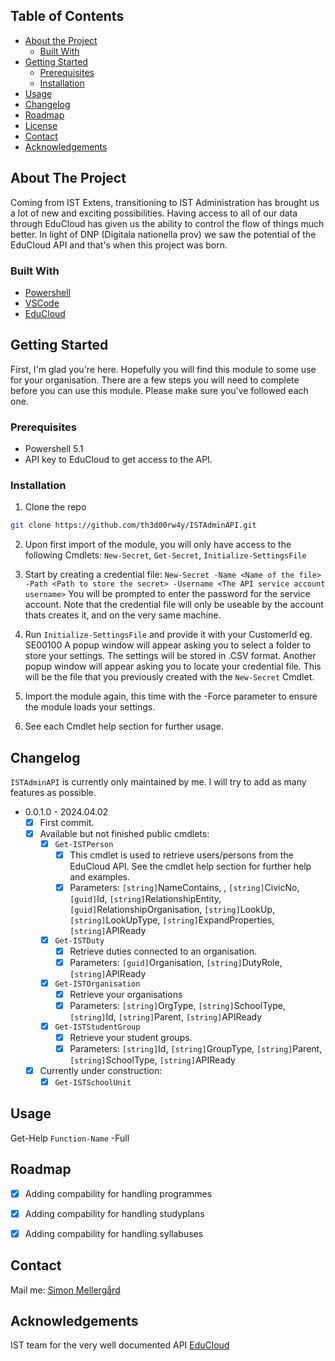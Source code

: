 <!-- TABLE OF CONTENTS -->
## Table of Contents

* [About the Project](#about-the-project)
    * [Built With](#built-with)
* [Getting Started](#getting-started)
    * [Prerequisites](#prerequisites)
    * [Installation](#installation)
* [Usage](#usage)
* [Changelog](#Changelog)
* [Roadmap](#roadmap)
* [License](#license)
* [Contact](#contact)
* [Acknowledgements](#acknowledgements)



<!-- ABOUT THE PROJECT -->
## About The Project
Coming from IST Extens, transitioning to IST Administration has brought us a lot of new and exciting possibilities.
Having access to all of our data through EduCloud has given us the ability to control the flow of things much better.
In light of DNP (Digitala nationella prov) we saw the potential of the EduCloud API and that's when this project was born.


### Built With

* [Powershell](https://docs.microsoft.com/en-us/powershell/)
* [VSCode](https://code.visualstudio.com/)
* [EduCloud](https://api.ist.com/ss12000v2-api/)


<!-- GETTING STARTED -->
## Getting Started

First, I'm glad you're here. Hopefully you will find this module to some use for your organisation.
There are a few steps you will need to complete before you can use this module.
Please make sure you've followed each one.

### Prerequisites

* Powershell 5.1
* API key to EduCloud to get access to the API.

### Installation

1. Clone the repo
```sh
git clone https://github.com/th3d00rw4y/ISTAdminAPI.git
```
2. Upon first import of the module, you will only have access to the following Cmdlets:
`New-Secret`, `Get-Secret`, `Initialize-SettingsFile`

3. Start by creating a credential file: `New-Secret -Name <Name of the file> -Path <Path to store the secret> -Username <The API service account username>`
You will be prompted to enter the password for the service account.
Note that the credential file will only be useable by the account thats creates it, and on the very same machine.

4. Run `Initialize-SettingsFile` and provide it with your CustomerId eg. SE00100
A popup window will appear asking you to select a folder to store your settings. The settings will be stored in .CSV format.
Another popup window will appear asking you to locate your credential file. This will be the file that you previously created with the `New-Secret` Cmdlet.

5. Import the module again, this time with the -Force parameter to ensure the module loads your settings.

6. See each Cmdlet help section for further usage.

## Changelog

`ISTAdminAPI` is currently only maintained by me. I will try to add as many features as possible.
- 0.0.1.0 - 2024.04.02
  - [x] First commit.
  - [x] Available but not finished public cmdlets:
      - [x] `Get-ISTPerson`
          - [x] This cmdlet is used to retrieve users/persons from the EduCloud API. See the cmdlet help section for further help and examples.
          - [x] Parameters: `[string]`NameContains, , `[string]`CivicNo, `[guid]`Id, `[string]`RelationshipEntity, `[guid]`RelationshipOrganisation, `[string]`LookUp, `[string]`LookUpType, `[string]`ExpandProperties, `[string]`APIReady
      - [x] `Get-ISTDuty`
          - [x] Retrieve duties connected to an organisation.
          - [x] Parameters: `[guid]`Organisation, `[string]`DutyRole, `[string]`APIReady
      - [x] `Get-ISTOrganisation`
          - [x] Retrieve your organisations
          - [x] Parameters: `[string]`OrgType, `[string]`SchoolType, `[string]`Id, `[string]`Parent, `[string]`APIReady
      - [x] `Get-ISTStudentGroup`
          - [x] Retrieve your student groups.
          - [x] Parameters: `[string]`Id, `[string]`GroupType, `[string]`Parent, `[string]`SchoolType, `[string]`APIReady
  - [x] Currently under construction:
      - [x] `Get-ISTSchoolUnit`
<!-- USAGE EXAMPLES -->
## Usage

Get-Help `Function-Name` -Full


<!-- ROADMAP -->
## Roadmap

 - [x] Adding compability for handling programmes

 - [x] Adding compability for handling studyplans

 - [x] Adding compability for handling syllabuses


<!-- CONTACT -->
## Contact

Mail me: [Simon Mellergård](mailto:simon.mellergard@gmail.com)


<!-- ACKNOWLEDGEMENTS -->
## Acknowledgements
IST team for the very well documented API [EduCloud](https://api.ist.com/ss12000v2-api/)